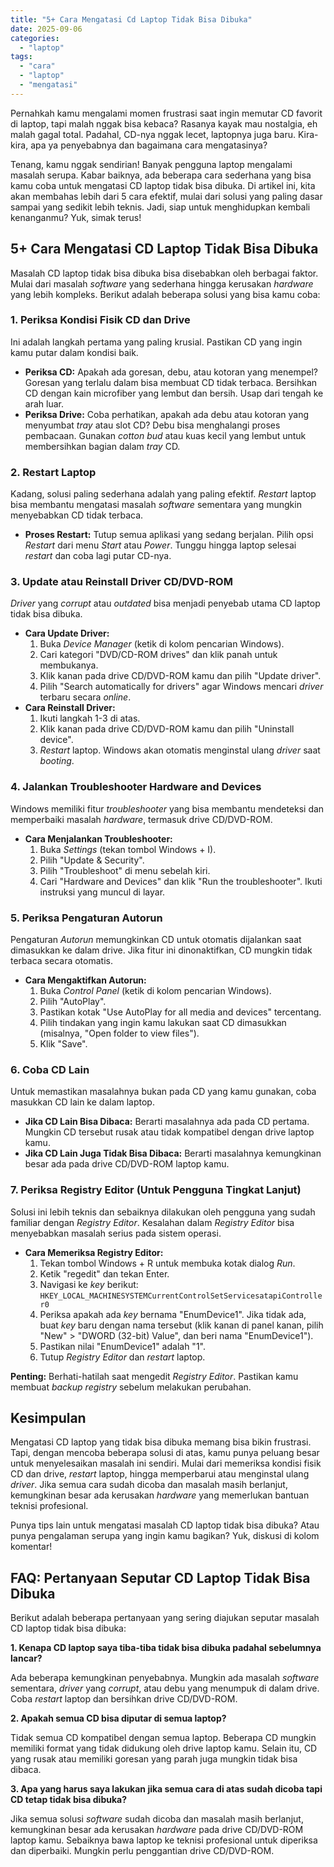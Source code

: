```yaml
---
title: "5+ Cara Mengatasi Cd Laptop Tidak Bisa Dibuka"
date: 2025-09-06
categories: 
  - "laptop"
tags: 
  - "cara"
  - "laptop"
  - "mengatasi"
---
```


Pernahkah kamu mengalami momen frustrasi saat ingin memutar CD favorit di laptop, tapi malah nggak bisa kebaca? Rasanya kayak mau nostalgia, eh malah gagal total. Padahal, CD-nya nggak lecet, laptopnya juga baru. Kira-kira, apa ya penyebabnya dan bagaimana cara mengatasinya?

Tenang, kamu nggak sendirian! Banyak pengguna laptop mengalami masalah serupa. Kabar baiknya, ada beberapa cara sederhana yang bisa kamu coba untuk mengatasi CD laptop tidak bisa dibuka. Di artikel ini, kita akan membahas lebih dari 5 cara efektif, mulai dari solusi yang paling dasar sampai yang sedikit lebih teknis. Jadi, siap untuk menghidupkan kembali kenanganmu? Yuk, simak terus!

## 5+ Cara Mengatasi CD Laptop Tidak Bisa Dibuka

Masalah CD laptop tidak bisa dibuka bisa disebabkan oleh berbagai faktor. Mulai dari masalah _software_ yang sederhana hingga kerusakan _hardware_ yang lebih kompleks. Berikut adalah beberapa solusi yang bisa kamu coba:

### 1\. Periksa Kondisi Fisik CD dan Drive

Ini adalah langkah pertama yang paling krusial. Pastikan CD yang ingin kamu putar dalam kondisi baik.

- **Periksa CD:** Apakah ada goresan, debu, atau kotoran yang menempel? Goresan yang terlalu dalam bisa membuat CD tidak terbaca. Bersihkan CD dengan kain microfiber yang lembut dan bersih. Usap dari tengah ke arah luar.
- **Periksa Drive:** Coba perhatikan, apakah ada debu atau kotoran yang menyumbat _tray_ atau slot CD? Debu bisa menghalangi proses pembacaan. Gunakan _cotton bud_ atau kuas kecil yang lembut untuk membersihkan bagian dalam _tray_ CD.

### 2\. Restart Laptop

Kadang, solusi paling sederhana adalah yang paling efektif. _Restart_ laptop bisa membantu mengatasi masalah _software_ sementara yang mungkin menyebabkan CD tidak terbaca.

- **Proses Restart:** Tutup semua aplikasi yang sedang berjalan. Pilih opsi _Restart_ dari menu _Start_ atau _Power_. Tunggu hingga laptop selesai _restart_ dan coba lagi putar CD-nya.

### 3\. Update atau Reinstall Driver CD/DVD-ROM

_Driver_ yang _corrupt_ atau _outdated_ bisa menjadi penyebab utama CD laptop tidak bisa dibuka.

- **Cara Update Driver:**
    1. Buka _Device Manager_ (ketik di kolom pencarian Windows).
    2. Cari kategori "DVD/CD-ROM drives" dan klik panah untuk membukanya.
    3. Klik kanan pada drive CD/DVD-ROM kamu dan pilih "Update driver".
    4. Pilih "Search automatically for drivers" agar Windows mencari _driver_ terbaru secara _online_.
- **Cara Reinstall Driver:**
    1. Ikuti langkah 1-3 di atas.
    2. Klik kanan pada drive CD/DVD-ROM kamu dan pilih "Uninstall device".
    3. _Restart_ laptop. Windows akan otomatis menginstal ulang _driver_ saat _booting_.

### 4\. Jalankan Troubleshooter Hardware and Devices

Windows memiliki fitur _troubleshooter_ yang bisa membantu mendeteksi dan memperbaiki masalah _hardware_, termasuk drive CD/DVD-ROM.

- **Cara Menjalankan Troubleshooter:**
    1. Buka _Settings_ (tekan tombol Windows + I).
    2. Pilih "Update & Security".
    3. Pilih "Troubleshoot" di menu sebelah kiri.
    4. Cari "Hardware and Devices" dan klik "Run the troubleshooter". Ikuti instruksi yang muncul di layar.

### 5\. Periksa Pengaturan Autorun

Pengaturan _Autorun_ memungkinkan CD untuk otomatis dijalankan saat dimasukkan ke dalam drive. Jika fitur ini dinonaktifkan, CD mungkin tidak terbaca secara otomatis.

- **Cara Mengaktifkan Autorun:**
    1. Buka _Control Panel_ (ketik di kolom pencarian Windows).
    2. Pilih "AutoPlay".
    3. Pastikan kotak "Use AutoPlay for all media and devices" tercentang.
    4. Pilih tindakan yang ingin kamu lakukan saat CD dimasukkan (misalnya, "Open folder to view files").
    5. Klik "Save".

### 6\. Coba CD Lain

Untuk memastikan masalahnya bukan pada CD yang kamu gunakan, coba masukkan CD lain ke dalam laptop.

- **Jika CD Lain Bisa Dibaca:** Berarti masalahnya ada pada CD pertama. Mungkin CD tersebut rusak atau tidak kompatibel dengan drive laptop kamu.
- **Jika CD Lain Juga Tidak Bisa Dibaca:** Berarti masalahnya kemungkinan besar ada pada drive CD/DVD-ROM laptop kamu.

### 7\. Periksa Registry Editor (Untuk Pengguna Tingkat Lanjut)

Solusi ini lebih teknis dan sebaiknya dilakukan oleh pengguna yang sudah familiar dengan _Registry Editor_. Kesalahan dalam _Registry Editor_ bisa menyebabkan masalah serius pada sistem operasi.

- **Cara Memeriksa Registry Editor:**
    1. Tekan tombol Windows + R untuk membuka kotak dialog _Run_.
    2. Ketik "regedit" dan tekan Enter.
    3. Navigasi ke _key_ berikut: `HKEY_LOCAL_MACHINESYSTEMCurrentControlSetServicesatapiController0`
    4. Periksa apakah ada _key_ bernama "EnumDevice1". Jika tidak ada, buat _key_ baru dengan nama tersebut (klik kanan di panel kanan, pilih "New" > "DWORD (32-bit) Value", dan beri nama "EnumDevice1").
    5. Pastikan nilai "EnumDevice1" adalah "1".
    6. Tutup _Registry Editor_ dan _restart_ laptop.

**Penting:** Berhati-hatilah saat mengedit _Registry Editor_. Pastikan kamu membuat _backup_ _registry_ sebelum melakukan perubahan.

## Kesimpulan

Mengatasi CD laptop yang tidak bisa dibuka memang bisa bikin frustrasi. Tapi, dengan mencoba beberapa solusi di atas, kamu punya peluang besar untuk menyelesaikan masalah ini sendiri. Mulai dari memeriksa kondisi fisik CD dan drive, _restart_ laptop, hingga memperbarui atau menginstal ulang _driver_. Jika semua cara sudah dicoba dan masalah masih berlanjut, kemungkinan besar ada kerusakan _hardware_ yang memerlukan bantuan teknisi profesional.

Punya tips lain untuk mengatasi masalah CD laptop tidak bisa dibuka? Atau punya pengalaman serupa yang ingin kamu bagikan? Yuk, diskusi di kolom komentar!

## FAQ: Pertanyaan Seputar CD Laptop Tidak Bisa Dibuka

Berikut adalah beberapa pertanyaan yang sering diajukan seputar masalah CD laptop tidak bisa dibuka:

**1\. Kenapa CD laptop saya tiba-tiba tidak bisa dibuka padahal sebelumnya lancar?**

Ada beberapa kemungkinan penyebabnya. Mungkin ada masalah _software_ sementara, _driver_ yang _corrupt_, atau debu yang menumpuk di dalam drive. Coba _restart_ laptop dan bersihkan drive CD/DVD-ROM.

**2\. Apakah semua CD bisa diputar di semua laptop?**

Tidak semua CD kompatibel dengan semua laptop. Beberapa CD mungkin memiliki format yang tidak didukung oleh drive laptop kamu. Selain itu, CD yang rusak atau memiliki goresan yang parah juga mungkin tidak bisa dibaca.

**3\. Apa yang harus saya lakukan jika semua cara di atas sudah dicoba tapi CD tetap tidak bisa dibuka?**

Jika semua solusi _software_ sudah dicoba dan masalah masih berlanjut, kemungkinan besar ada kerusakan _hardware_ pada drive CD/DVD-ROM laptop kamu. Sebaiknya bawa laptop ke teknisi profesional untuk diperiksa dan diperbaiki. Mungkin perlu penggantian drive CD/DVD-ROM.

